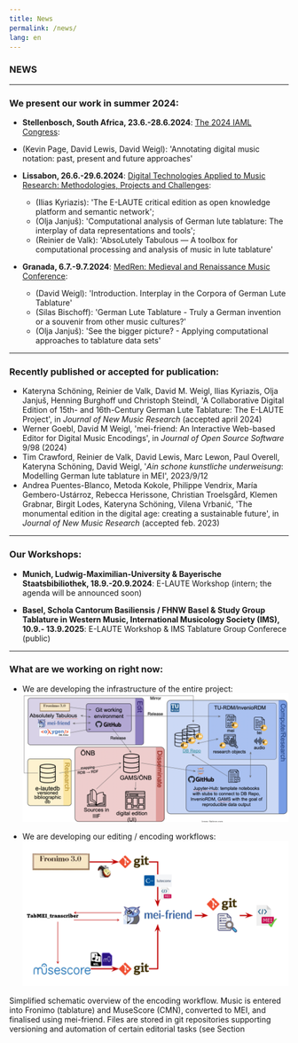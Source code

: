 ```yaml
---
title: News
permalink: /news/
lang: en 
---
```

### NEWS

___
### We present our work in summer 2024:

- **Stellenbosch, South Africa, 23.6.-28.6.2024**: [The 2024 IAML Congress](https://www.iaml.info/congresses/2024-stellenbosch):
 - (Kevin Page, David Lewis, David Weigl): 'Annotating digital music notation: past, present and future approaches'  

   
- **Lissabon, 26.6.-29.6.2024**: [Digital Technologies Applied to Music Research: Methodologies, Projects and Challenges](https://echoes.fcsh.unl.pt/conference-info/):
  - (Ilias Kyriazis): 'The E-LAUTE critical edition as open knowledge platform and semantic network';
  - (Olja Janjuš): 'Computational analysis of German lute tablature: The interplay of data representations and tools';
  - (Reinier de Valk): 'AbsoLutely Tabulous — A toolbox for computational processing and analysis of music in lute tablature'

 
- **Granada, 6.7.-9.7.2024**: [MedRen: Medieval and Renaissance Music Conference](https://www.medren2024.com):
  - (David Weigl): 'Introduction. Interplay in the Corpora of German Lute Tablature'  
  - (Silas Bischoff): 'German Lute Tablature - Truly a German invention or a souvenir from other music cultures?'
  - (Olja Janjuš): 'See the bigger picture? - Applying computational approaches to tablature data sets'

___
### Recently published or accepted for publication:  
- Kateryna Schöning, Reinier de Valk, David M. Weigl, Ilias Kyriazis, Olja Janjuš, Henning Burghoff und Christoph Steindl, 'A Collaborative Digital Edition of 15th- and 16th-Century German Lute Tablature: The E-LAUTE Project', in _Journal of New Music Research_ (accepted april 2024)
- Werner Goebl, David M Weigl, 'mei-friend: An Interactive Web-based Editor for Digital Music Encodings', in _Journal of Open Source Software_ 9/98 (2024)  
- Tim Crawford, Reinier de Valk, David Lewis, Marc Lewon, Paul Overell, Kateryna Schöning, David Weigl, '_Ain schone kunstliche underweisung_: Modelling German lute tablature in MEI', 2023/9/12
- Andrea Puentes-Blanco, Metoda Kokole, Philippe Vendrix, María Gembero-Ustárroz, Rebecca Herissone, Christian Troelsgård, Klemen Grabnar, Birgit Lodes, Kateryna Schöning, Vilena Vrbanić, 'The monumental edition in the digital age: creating a sustainable future', in _Journal of New Music Research_ (accepted feb. 2023)

___
### Our Workshops:
- **Munich, Ludwig-Maximilian-University & Bayerische Staatsbibiliothek, 18.9.-20.9.2024**: E-LAUTE Workshop (intern; the agenda will be announced soon) 
  
- **Basel, Schola Cantorum Basiliensis / FHNW Basel & Study Group Tablature in Western Music, International Musicology Society (IMS), 10.9.- 13.9.2025**: E-LAUTE Workshop & IMS Tablature Group Conferece (public)     
___
### What are we working on right now:
- We are developing the infrastructure of the entire project:
![](/assets/img/OeNB_workflow_TU.png)

- We are developing our editing / encoding workflows:
![](/assets/img/Workflow_edition.png)
<div class="acks"> Simplified schematic overview of the encoding workflow. Music is entered into Fronimo (tablature) and MuseScore (CMN), converted to MEI, and finalised using mei-friend. Files are stored in git repositories supporting versioning and automation of certain editorial tasks (see Section </div>


